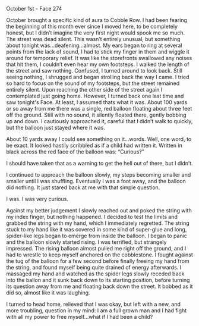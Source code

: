 October 1st - Face 274

October brought a specific kind of aura to Cobble Row. I had been fearing the beginning of this month ever since I moved here, to be completely honest, but I didn’t imagine the very first night would spook me so much. The street was dead silent. This wasn’t entirely unusual, but something about tonight was…deafening…almost. My ears began to ring at several points from the lack of sound, I had to stick my finger in them and wiggle it around for temporary relief. It was like the storefronts swallowed any noises that hit them, I couldn’t even hear my own footsteps. I walked the length of the street and saw nothing. Confused, I turned around to look back. Still seeing nothing, I shrugged and began strolling back the way I came. I tried so hard to focus on the sound of my footsteps, but the street remained entirely silent. Upon reaching the other side of the street again I contemplated just going home. However, I turned back one last time and saw tonight's Face. At least, I assumed thats what it was. About 100 yards or so away from me there was a single, red balloon floating about three feet off the ground. Still with no sound, it silently floated there, gently bobbing up and down. I cautiously approached it, careful that I didn’t walk to quickly, but the balloon just stayed where it was.

About 10 yards away I could see something on it…words. Well, one word, to be exact. It looked hastily scribbled as if a child had written it. Written in black across the red face of the balloon was: “Curious?”

I should have taken that as a warning to get the hell out of there, but I didn’t.

I continued to approach the balloon slowly, my steps becoming smaller and smaller until I was shuffling. Eventually I was a foot away, and the balloon did nothing. It just stared back at me with that simple question. 

I was. I was very curious.

Against my better judgement I slowly reached out and poked the string with my index finger, but nothing happened. I decided to test the limits and grabbed the string with my hand, which I immediately regretted. The string stuck to my hand like it was covered in some kind of super-glue and long, spider-like legs began to emerge from inside the balloon. I began to panic and the balloon slowly started rising. I was terrified, but strangely impressed. The rising balloon almost pulled me right off the ground, and I had to wrestle to keep myself anchored on the cobblestone. I fought against the tug of the balloon for a few second before finally freeing my hand from the string, and found myself being quite drained of energy afterwards. I massaged my hand and watched as the spider legs slowly receded back into the ballon and it sunk back down to its starting position, before turning its question away from me and floating back down the street. It bobbed as it did so, almost like it was laughing.

I turned to head home, relieved that I was okay, but left with a new, and more troubling, question in my mind: I am a full grown man and I had fight with all my power to free myself…what if I had been a child?